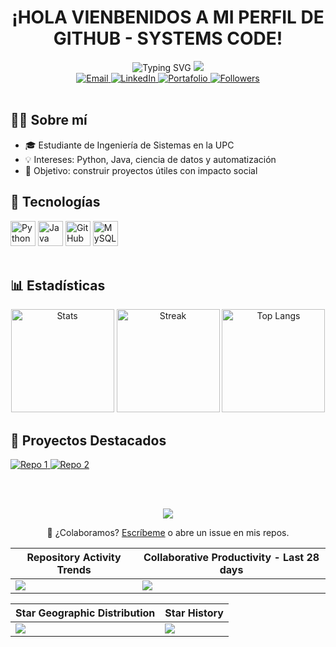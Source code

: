 <h1 align="center">¡HOLA  VIENBENIDOS A MI PERFIL DE GITHUB - SYSTEMS CODE! </h1>

<!-- ======= ENCABEZADO CON TIPING ======= -->
<div align="center">
  <!-- Texto animado -->
  <img src="https://readme-typing-svg.demolab.com?font=JetBrains+Mono&weight=600&size=28&pause=1000&color=36BCF7&center=true&vCenter=true&width=700&lines=Hola%2C+soy+Antony+Yomar+%F0%9F%91%8B;Desarrollador+en+formaci%C3%B3n;Amante+del+c%C3%B3digo+y+el+aprendizaje+constante" alt="Typing SVG" />
  
  <!-- Banner sutil -->
  <img src="https://capsule-render.vercel.app/api?type=rect&color=0:0ea5e9,100:6366f1&height=8&section=header"/>
</div>

<!-- ======= BADGES RÁPIDOS ======= -->
<div align="center">
  <!-- Reemplaza con tus enlaces -->
  <a href="mailto:tu_correo@example.com">
    <img src="https://img.shields.io/badge/Email-Contactar-informational?style=for-the-badge&logo=gmail" alt="Email"/>
  </a>
  <a href="https://www.linkedin.com/in/TU_USUARIO" target="_blank">
    <img src="https://img.shields.io/badge/LinkedIn-S%C3%ADgueme-blue?style=for-the-badge&logo=linkedin" alt="LinkedIn"/>
  </a>
  <a href="https://antony.dev" target="_blank">
    <img src="https://img.shields.io/badge/Portafolio-Online-success?style=for-the-badge&logo=vercel" alt="Portafolio"/>
  </a>
  <a href="https://github.com/TU_USUARIO?tab=followers" target="_blank">
    <img src="https://img.shields.io/github/followers/TU_USUARIO?style=for-the-badge" alt="Followers"/>
  </a>
</div>

<br/>

<!-- ======= SOBRE MÍ ======= -->
<div>
  <h2>👨‍💻 Sobre mí</h2>
  <ul>
    <li>🎓 Estudiante de Ingeniería de Sistemas en la UPC</li>
    <li>💡 Intereses: Python, Java, ciencia de datos y automatización</li>
    <li>🚀 Objetivo: construir proyectos útiles con impacto social</li>
  </ul>
</div>

<!-- ======= TECNOLOGÍAS ======= -->
<h2>🧰 Tecnologías</h2>
<div>
  <!-- Íconos devicon (puedes quitar/añadir) -->
  <img height="40" src="https://cdn.jsdelivr.net/gh/devicons/devicon/icons/python/python-original.svg" alt="Python"/>
  <img height="40" src="https://cdn.jsdelivr.net/gh/devicons/devicon/icons/java/java-original.svg" alt="Java"/>
  <!-- <img height="40" src="https://cdn.jsdelivr.net/gh/devicons/devicon/icons/javascript/javascript-original.svg" alt="JavaScript"/> -->
  <!-- <img height="40" src="https://cdn.jsdelivr.net/gh/devicons/devicon/icons/html5/html5-original.svg" alt="HTML5"/>
  <img height="40" src="https://cdn.jsdelivr.net/gh/devicons/devicon/icons/css3/css3-original.svg" alt="CSS3"/>
  <img height="40" src="https://cdn.jsdelivr.net/gh/devicons/devicon/icons/git/git-original.svg" alt="Git"/> 
  <img height="40" src="https://cdn.jsdelivr.net/gh/devicons/devicon/icons/docker/docker-original.svg" alt="Docker"/>-->
  <img height="40" src="https://cdn.jsdelivr.net/gh/devicons/devicon/icons/github/github-original.svg" alt="GitHub"/>
  <img height="40" src="https://cdn.jsdelivr.net/gh/devicons/devicon/icons/mysql/mysql-original.svg" alt="MySQL"/>

</div>

<br/>

<!-- ======= ESTADÍSTICAS ======= -->
<h2>📊 Estadísticas</h2>
<div align="center">
  <!-- Reemplaza TU_USUARIO -->
  <img height="165" src="https://github-readme-stats.vercel.app/api?username=TU_USUARIO&show_icons=true&theme=transparent&rank_icon=percentile" alt="Stats"/>
  <img height="165" src="https://streak-stats.demolab.com?user=TU_USUARIO&theme=transparent" alt="Streak"/>
  <img height="165" src="https://github-readme-stats.vercel.app/api/top-langs/?username=TU_USUARIO&layout=compact&theme=transparent" alt="Top Langs"/>
</div>

<!-- ======= PROYECTOS DESTACADOS (CARDS) ======= -->
<h2>🚀 Proyectos Destacados</h2>
<!-- Cambia los enlaces y nombres a tus repos -->
<a href="https://github.com/TU_USUARIO/NOMBRE_REPO_1">
  <img src="https://github-readme-stats.vercel.app/api/pin/?username=TU_USUARIO&repo=NOMBRE_REPO_1&theme=transparent" alt="Repo 1"/>
</a>
<a href="https://github.com/TU_USUARIO/NOMBRE_REPO_2">
  <img src="https://github-readme-stats.vercel.app/api/pin/?username=TU_USUARIO&repo=NOMBRE_REPO_2&theme=transparent" alt="Repo 2"/>
</a>

<br/><br/>

<!-- ======= CTA ======= -->
<div align="center">
  <img src="https://capsule-render.vercel.app/api?type=rect&color=0:6366f1,100:0ea5e9&height=8&section=footer"/>
  <p>💌 ¿Colaboramos? <a href="mailto:tu_correo@example.com">Escríbeme</a> o abre un issue en mis repos.</p>
</div>






| Repository Activity Trends | Collaborative Productivity - Last 28 days |
| ----------- | ----------- |
|<img src="https://next.ossinsight.io/widgets/official/compose-activity-trends/thumbnail.png?repo_id=41986369&image_size=auto" />|<img src="https://next.ossinsight.io/widgets/official/compose-last-28-days-collaborative-productivity/thumbnail.png?repo_id=41986369&image_size=auto" />|

| Star Geographic Distribution | Star History |
| ----------- | ----------- |
|<img src="https://next.ossinsight.io/widgets/official/analyze-repo-stars-map/thumbnail.png?activity=stars&repo_id=41986369&image_size=auto" />|<img src="https://next.ossinsight.io/widgets/official/analyze-repo-stars-history/thumbnail.png?repo_id=41986369&image_size=auto" />|
